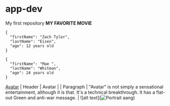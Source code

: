 # app-dev
My first repository
**MY FAVORITE MOVIE**
```
{
  "firstName": "Zach Tyler",
  "lastName": "Eisen",
  "age": 12 years old
}
```
```
{
  "firstName": "Mae ",
  "lastName": "Whitman",
  "age": 24 years old
}
```
[Avatar](https://www.rogerebert.com/reviews/avatar-2009)
| Header | Avatar |
| Paragraph | "Avatar" is not simply a sensational entertainment, although it is that. It's a technical breakthrough. It has a flat-out Green and anti-war message. |
![alt text](![Portrait aang](https://user-images.githubusercontent.com/102200684/205539775-968883b5-9c70-43f6-9960-233c5f101c3c.png))



